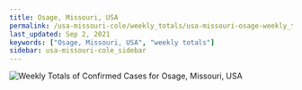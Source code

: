 ```yaml
---
title: Osage, Missouri, USA
permalink: /usa-missouri-cole/weekly_totals/usa-missouri-osage-weekly_totals.html
last_updated: Sep 2, 2021
keywords: ["Osage, Missouri, USA", "weekly totals"]
sidebar: usa-missouri-cole_sidebar
---
```


![Weekly Totals of Confirmed Cases for Osage, Missouri, USA](/covid_tracker/images/graphs/usa-missouri-osage-weekly_totals_graph.png)
